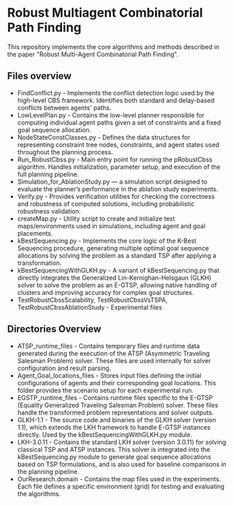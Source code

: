 # Robust Multiagent Combinatorial Path Finding

This repository implements the core algorithms and methods described in the paper "Robust Multi-Agent Combinatorial Path Finding".

## Files overview

* FindConflict.py - Implements the conflict detection logic used by the high-level CBS framework. Identifies both standard and delay-based conflicts between agents' paths.
* LowLevelPlan.py - Contains the low-level planner responsible for computing individual agent paths given a set of constraints and a fixed goal sequence allocation.
* NodeStateConstClasses.py - Defines the data structures for representing constraint tree nodes, constraints, and agent states used throughout the planning process.
* Run_RobustCbss.py - Main entry point for running the pRobustCbss algorithm. Handles initialization, parameter setup, and execution of the full planning pipeline.
* Simulation_for_AblationStudy.py — a simulation script designed to evaluate the planner’s performance in the ablation study experiments.
* Verify.py - Provides verification utilities for checking the correctness and robustness of computed solutions, including probabilistic robustness validation.
* createMap.py - Utility script to create and initialize test maps/environments used in simulations, including agent and goal placements.
* kBestSequencing.py - Implements the core logic of the K-Best Sequencing procedure, generating multiple optimal goal sequence allocations by solving the problem as a standard TSP after applying a transformation.
* kBestSequencingWithGLKH.py - A variant of kBestSequencing.py that directly integrates the Generalized Lin-Kernighan-Helsgaun (GLKH) solver to solve the problem as an E-GTSP, allowing native handling of clusters and improving accuracy for complex goal structures.
* TestRobustCbssScalability, TestRobustCbssVsTSPA, TestRobustCbssAblationStudy - Experimental files

## Directories Overview

* ATSP_runtime_files - Contains temporary files and runtime data generated during the execution of the ATSP (Asymmetric Traveling Salesman Problem) solver. These files are used internally for solver configuration and result parsing.
* Agent_Goal_locations_files - Stores input files defining the initial configurations of agents and their corresponding goal locations. This folder provides the scenario setup for each experimental run.
* EGSTP_runtime_files - Contains runtime files specific to the E-GTSP (Equality Generalized Traveling Salesman Problem) solver. These files handle the transformed problem representations and solver outputs.
* GLKH-1.1 - The source code and binaries of the GLKH solver (version 1.1), which extends the LKH framework to handle E-GTSP instances directly. Used by the kBestSequencingWithGLKH.py module.
* LKH-3.0.11 - Contains the standard LKH solver (version 3.0.11) for solving classical TSP and ATSP instances. This solver is integrated into the kBestSequencing.py module to generate goal sequence allocations based on TSP formulations, and is also used for baseline comparisons in the planning pipeline.
* OurResearch.domain - Contains the map files used in the experiments. Each file defines a specific environment (grid) for testing and evaluating the algorithms.
